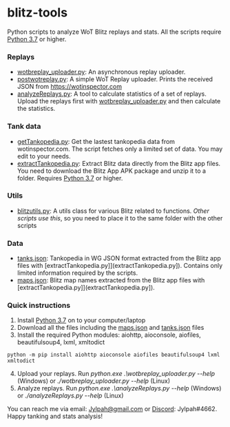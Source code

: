 # blitz-tools
Python scripts to analyze WoT Blitz replays and stats. All the scripts require [Python 3.7](https://www.python.org/downloads/) or higher.

### Replays
* [wotbreplay_uploader.py](wotbreplay_uploader.py): An asynchronous replay uploader. 
* [postwotreplay.py](postwotreplay.py): A simple WoT Replay uploader. Prints the received JSON from https://wotinspector.com
* [analyzeReplays.py](analyzeReplays.py): A tool to calculate statistics of a set of replays. Upload the replays first with [wotbreplay_uploader.py](wotbreplay_uploader.py) and then calculate the statistics. 

### Tank data
* [getTankopedia.py](getTankopedia.py): Get the lastest tankopedia data from wotinspector.com. The script fetches only a limited set of data. You may edit to your needs. 
* [extractTankopedia.py](extractTankopedia.py): Extract Blitz data directly from the Blitz app files. You need to download the Blitz App APK package and unzip it to a folder. Requires [Python 3.7](https://www.python.org/downloads/) or higher.

### Utils
* [blitzutils.py](blitzutils.py): A utils class for various Blitz related to functions. *Other scripts use this*, so you need to place it to the same folder with the other scripts

### Data
* [tanks.json](tanks.json): Tankopedia in WG JSON format extracted from the Blitz app files with [extractTankopedia.py]](extractTankopedia.py]). Contains only limited information required by the scripts. 
* [maps.json](maps.json): Blitz map names extracted from the Blitz app files with [extractTankopedia.py]](extractTankopedia.py]). 

### Quick instructions

1. Install [Python 3.7](https://www.python.org/downloads/) on to your computer/laptop
1. Download all the files including the [maps.json](maps.json) and [tanks.json](tanks.json) files
1. Install the required Python modules: aiohttp, aioconsole, aiofiles, beautifulsoup4, lxml, xmltodict

```python -m pip install aiohttp aioconsole aiofiles beautifulsoup4 lxml xmltodict```

4. Upload your replays. Run _python.exe .\wotbreplay_uploader.py --help_ (Windows) or _./wotbreplay_uploader.py --help_ (Linux)
5. Analyze replays.  Run _python.exe .\analyzeReplays.py --help_ (Windows) or _./analyzeReplays.py --help_ (Linux)


You can reach me via email: Jylpah@gmail.com or [Discord](https://discordapp.com/): Jylpah#4662. Happy tanking and stats analysis!
